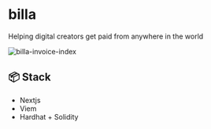 # billa
Helping digital creators get paid from anywhere in the world

![billa-invoice-index](https://github.com/kohasummons/billa/assets/66284362/e7d9a86a-d933-4ad3-b247-cc9d20ac3618)

## 📦 Stack
- Nextjs
- Viem
- Hardhat + Solidity
